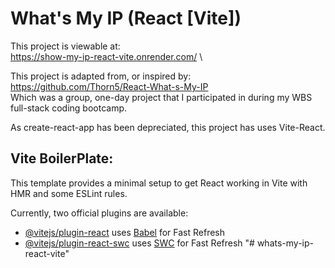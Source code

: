 # What's My IP (React [Vite])

This project is viewable at: \
https://show-my-ip-react-vite.onrender.com/ \

This project is adapted from, or inspired by: \
https://github.com/Thorn5/React-What-s-My-IP \
Which was a group, one-day project that I participated in during my WBS full-stack coding bootcamp. 

As create-react-app has been depreciated, this project has uses Vite-React. 

## Vite BoilerPlate:
This template provides a minimal setup to get React working in Vite with HMR and some ESLint rules.

Currently, two official plugins are available:

- [@vitejs/plugin-react](https://github.com/vitejs/vite-plugin-react/blob/main/packages/plugin-react/README.md) uses [Babel](https://babeljs.io/) for Fast Refresh
- [@vitejs/plugin-react-swc](https://github.com/vitejs/vite-plugin-react-swc) uses [SWC](https://swc.rs/) for Fast Refresh
"# whats-my-ip-react-vite" 
